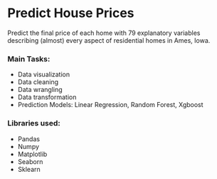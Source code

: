 # Predict House Prices

Predict the final price of each home with 79 explanatory variables describing (almost) every aspect of residential homes in Ames, Iowa.


### Main Tasks:
- Data visualization
- Data cleaning
- Data wrangling
- Data transformation
- Prediction Models: Linear Regression, Random Forest, Xgboost

### Libraries used:
- Pandas
- Numpy
- Matplotlib
- Seaborn
- Sklearn
